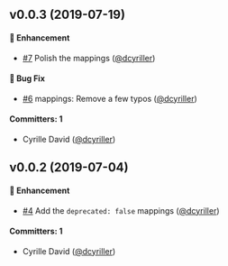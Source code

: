 ## v0.0.3 (2019-07-19)

#### :rocket: Enhancement
* [#7](https://github.com/ember-data/ember-data-rfc395-data/pull/7) Polish the mappings ([@dcyriller](https://github.com/dcyriller))

#### :bug: Bug Fix
* [#6](https://github.com/ember-data/ember-data-rfc395-data/pull/6) mappings: Remove a few typos ([@dcyriller](https://github.com/dcyriller))

#### Committers: 1
- Cyrille David ([@dcyriller](https://github.com/dcyriller))


## v0.0.2 (2019-07-04)

#### :rocket: Enhancement
* [#4](https://github.com/ember-data/ember-data-rfc395-data/pull/4) Add the `deprecated: false` mappings ([@dcyriller](https://github.com/dcyriller))

#### Committers: 1
- Cyrille David ([@dcyriller](https://github.com/dcyriller))
